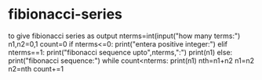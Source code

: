 # fibionacci-series
to give fibionacci series as output
nterms=int(input("how many terms:")
n1,n2=0,1
count=0
if nterms<=0:
  print("entera positive integer:")
elif nterms==1:
  print("fibonacci sequence upto",nterms,":")
  print(n1)
else:
  print("fibonacci sequence:")
  while count<nterms:
    print(n1)
    nth=n1+n2
    n1=n2
    n2=nth
    count+=1
    
    
    
